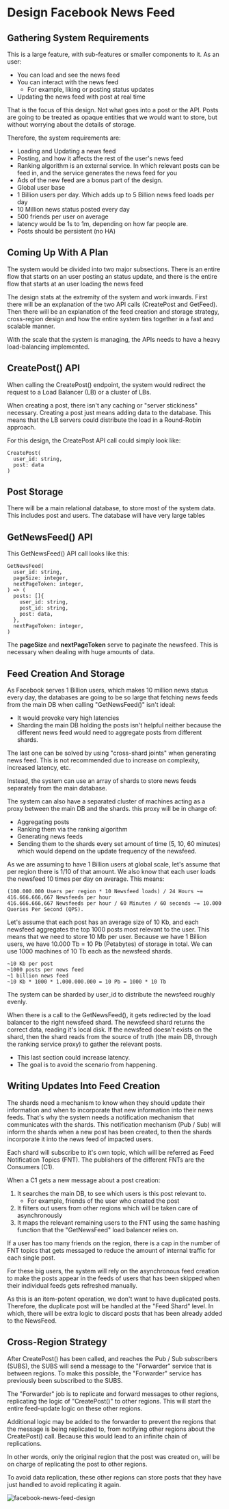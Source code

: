 # Design Facebook News Feed
## Gathering System Requirements
This is a large feature, with sub-features or smaller components to it. As an user:
- You can load and see the news feed
- You can interact with the news feed
  - For example, liking or posting status updates
- Updating the news feed with post at real time

That is the focus of this design. Not what goes into a post or the API. Posts are going to be treated as opaque entities that we would want to store, but without worrying about the details of storage. 

Therefore, the system requirements are:
- Loading and Updating a news feed
- Posting, and how it affects the rest of the user's news feed
- Ranking algorithm is an external service. In which relevant posts can be feed in, and the service generates the news feed for you
- Ads of the new feed are a bonus part of the design. 
- Global user base
- 1 Billion users per day. Which adds up to 5 Billion news feed loads per day
- 10 Million news status posted every day
- 500 friends per user on average
- latency would be 1s to 1m, depending on how far people are.
- Posts should be persistent (no HA)

## Coming Up With A Plan
The system would be divided into two major subsections. There is an entire flow that starts on an user posting an status update, and there is the entire flow that starts at an user loading the news feed

The design stats at the extremity of the system and work inwards. First there will be an explanation of the two API calls (CreatePost and GetFeed). Then there will be an explanation of the feed creation and storage strategy, cross-region design and how the entire system ties together in a fast and scalable manner.

With the scale that the system is managing, the APIs needs to have a heavy load-balancing implemented. 

## CreatePost() API
When calling the CreatePost() endpoint, the system would redirect the request to a Load Balancer (LB) or a cluster of LBs.

When creating a post, there isn't any caching or "server stickiness" necessary. Creating a post just means adding data to the database. This means that the LB servers could distribute the load in a Round-Robin approach.

For this design, the CreatePost API call could simply look like:
```
CreatePost(
  user_id: string,
  post: data
)
```
## Post Storage
There will be a main relational database, to store most of the system data. This includes post and users. The database will have very large tables

## GetNewsFeed() API
This GetNewsFeed() API call looks like this:
```
GetNewsFeed(
  user_id: string,
  pageSize: integer,
  nextPageToken: integer,
) => (
  posts: []{
    user_id: string,
    post_id: string,
    post: data,
  },
  nextPageToken: integer,
)
```

The **pageSize** and **nextPageToken** serve to paginate the newsfeed. This is necessary when dealing with huge amounts of data.

## Feed Creation And Storage
As Facebook serves 1 Billion users, which makes 10 million news status every day, the databases are going to be so large that fetching news feeds from the main DB when calling "GetNewsFeed()" isn't ideal:
- It would provoke very high latencies
- Sharding the main DB holding the posts isn't helpful neither because the different news feed would need to aggregate posts from different shards.

The last one can be solved by using "cross-shard joints" when generating news feed. This is not recommended due to increase on complexity, increased latency, etc.

Instead, the system can use an array of shards to store news feeds separately from the main database. 

The system can also have a separated cluster of machines acting as a proxy between the main DB and the shards. this proxy will be in charge of: 
- Aggregating posts
- Ranking them via the ranking algorithm
- Generating news feeds
- Sending them to the shards every set amount of time (5, 10, 60 minutes) which would depend on the update frequency of the newsfeed.

As we are assuming to have 1 Billion users at global scale, let's assume that per region there is 1/10 of that amount. We also know that each user loads the newsfeed 10 times per day on average. This means:
```
(100.000.000 Users per region * 10 Newsfeed loads) / 24 Hours ~= 416.666.666,667 Newsfeeds per hour
416.666.666,667 Newsfeeds per hour / 60 Minutes / 60 seconds ~= 10.000 Queries Per Second (QPS).
```

Let's assume that each post has an average size of 10 Kb, and each newsfeed aggregates the top 1000 posts most relevant to the user. This means that we need to store 10 Mb per user. Because we have 1 Billion users, we have 10.000 Tb = 10 Pb (Petabytes) of storage in total. We can use 1000 machines of 10 Tb each as the newsfeed shards.
```
~10 Kb per post
~1000 posts per news feed
~1 billion news feed
~10 Kb * 1000 * 1.000.000.000 = 10 Pb = 1000 * 10 Tb
```
The system can be sharded by user_id to distribute the newsfeed roughly evenly.

When there is a call to the GetNewsFeed(), it gets redirected by the load balancer to the right newsfeed shard. The newsfeed shard returns the correct data, reading it's local disk. If the newsfeed doesn't exists on the shard, then the shard reads from the source of truth (the main DB, through the ranking service proxy) to gather the relevant posts.
- This last section could increase latency.
- The goal is to avoid the scenario from happening.

## Writing Updates Into Feed Creation
The shards need a mechanism to know when they should update their information and when to incorporate that new information into their news feeds. That's why the system needs a notification mechanism that communicates with the shards. This notification mechanism (Pub / Sub) will inform the shards when a new post has been created, to then the shards incorporate it into the news feed of impacted users.

Each shard will subscribe to it's own topic, which will be referred as Feed Notification Topics (FNT). The publishers of the different FNTs are the Consumers (C1).

When a C1 gets a new message about a post creation:
1. It searches the main DB, to see which users is this post relevant to.
    - For example, friends of the user who created the post
2. It filters out users from other regions which will be taken care of asynchronously
3. It maps the relevant remaining users to the FNT using the same hashing function that the "GetNewsFeed" load balancer relies on.

If a user has too many friends on the region, there is a cap in the number of FNT topics that gets messaged to reduce the amount of internal traffic for each single post.

For these big users, the system will rely on the asynchronous feed creation to make the posts appear in the feeds of users that has been skipped when their individual feeds gets refreshed manually.

As this is an item-potent operation, we don't want to have duplicated posts. Therefore, the duplicate post will be handled at the "Feed Shard" level. In which, there will be extra logic to discard posts that has been already added to the NewsFeed.

## Cross-Region Strategy
After CreatePost() has been called, and reaches the Pub / Sub subscribers (SUBS), the SUBS will send a message to the "Forwarder" service that is between regions. To make this possible, the "Forwarder" service has previously been subscribed to the SUBS.

The "Forwarder" job is to replicate and forward messages to other regions, replicating the logic of "CreatePost()" to other regions. This will start the entire feed-update logic on these other regions.

Additional logic may be added to the forwarder to prevent the regions that the message is being replicated to, from notifying other regions about the CreatePost() call. Because this would lead to an infinite chain of replications.

In other words, only the original region that the post was created on, will be on charge of replicating the post to other regions.

To avoid data replication, these other regions can store posts that they have just handled to avoid replicating it again.

![facebook-news-feed-design](./design-facebook-news-feed.png)